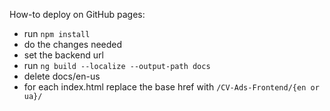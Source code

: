 How-to deploy on GitHub pages:
- run `npm install`
- do the changes needed
- set the backend url
- run `ng build --localize --output-path docs`
- delete docs/en-us
- for each index.html replace the base href with `/CV-Ads-Frontend/{en or ua}/`